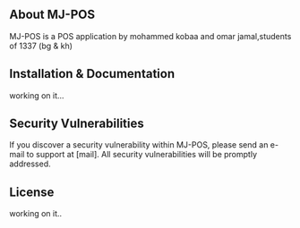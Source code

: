 ## About MJ-POS

MJ-POS is a POS application by mohammed kobaa and omar jamal,students of 1337 (bg & kh)

## Installation & Documentation

working on it...

## Security Vulnerabilities

If you discover a security vulnerability within MJ-POS, please send an e-mail to support at [mail]. All security vulnerabilities will be promptly addressed.

## License

working on it..
